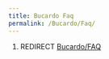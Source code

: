 ```yaml
---
title: Bucardo Faq
permalink: /Bucardo/Faq/
---
```


1.  REDIRECT [Bucardo/FAQ](/Bucardo/FAQ "wikilink")
